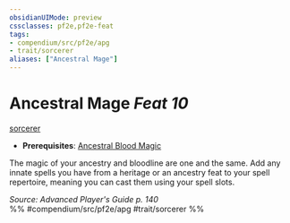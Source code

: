 ```yaml
---
obsidianUIMode: preview
cssclasses: pf2e,pf2e-feat
tags:
- compendium/src/pf2e/apg
- trait/sorcerer
aliases: ["Ancestral Mage"]
---
```

# Ancestral Mage  *Feat 10*  
[sorcerer](rules/traits/sorcerer.md "Sorcerer Class Trait")  

- **Prerequisites**: [Ancestral Blood Magic](compendium/feats/ancestral-blood-magic-apg.md)

The magic of your ancestry and bloodline are one and the same. Add any innate spells you have from a heritage or an ancestry feat to your spell repertoire, meaning you can cast them using your spell slots.

*Source: Advanced Player's Guide p. 140*  
%% #compendium/src/pf2e/apg #trait/sorcerer %%